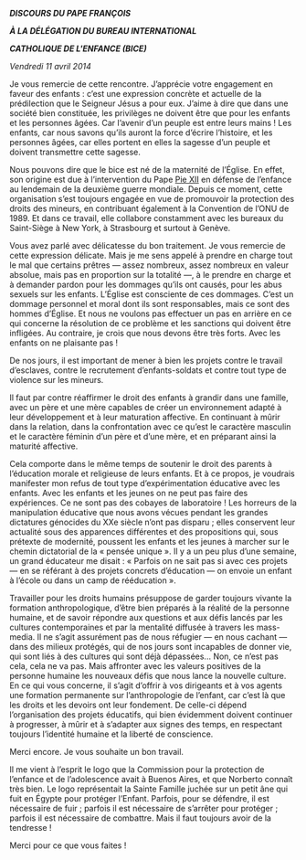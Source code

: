 ***DISCOURS DU PAPE FRANÇOIS***

***À LA DÉLÉGATION DU BUREAU INTERNATIONAL***

***CATHOLIQUE DE L'ENFANCE (BICE)***

*Vendredi 11 avril 2014*

Je vous remercie de cette rencontre. J’apprécie votre engagement en faveur des enfants : c’est une expression concrète et actuelle de la prédilection que le Seigneur Jésus a pour eux. J’aime à dire que dans une société bien constituée, les privilèges ne doivent être que pour les enfants et les personnes âgées. Car l’avenir d’un peuple est entre leurs mains ! Les enfants, car nous savons qu’ils auront la force d’écrire l’histoire, et les personnes âgées, car elles portent en elles la sagesse d’un peuple et doivent transmettre cette sagesse.

Nous pouvons dire que le bice est né de la maternité de l’Église. En effet, son origine est due à l’intervention du Pape [Pie XII](http://www.vatican.va/holy_father/pius_xii/index_fr.htm) en défense de l’enfance au lendemain de la deuxième guerre mondiale. Depuis ce moment, cette organisation s’est toujours engagée en vue de promouvoir la protection des droits des mineurs, en contribuant également à la Convention de l’ONU de 1989. Et dans ce travail, elle collabore constamment avec les bureaux du Saint-Siège à New York, à Strasbourg et surtout à Genève.

Vous avez parlé avec délicatesse du bon traitement. Je vous remercie de cette expression délicate. Mais je me sens appelé à prendre en charge tout le mal que certains prêtres — assez nombreux, assez nombreux en valeur absolue, mais pas en proportion sur la totalité —, à le prendre en charge et à demander pardon pour les dommages qu’ils ont causés, pour les abus sexuels sur les enfants. L’Église est consciente de ces dommages. C’est un dommage personnel et moral dont ils sont responsables, mais ce sont des hommes d’Église. Et nous ne voulons pas effectuer un pas en arrière en ce qui concerne la résolution de ce problème et les sanctions qui doivent être infligées. Au contraire, je crois que nous devons être très forts. Avec les enfants on ne plaisante pas !

De nos jours, il est important de mener à bien les projets contre le travail d’esclaves, contre le recrutement d’enfants-soldats et contre tout type de violence sur les mineurs.

Il faut par contre réaffirmer le droit des enfants à grandir dans une famille, avec un père et une mère capables de créer un environnement adapté à leur développement et à leur maturation affective. En continuant à mûrir dans la relation, dans la confrontation avec ce qu’est le caractère masculin et le caractère féminin d’un père et d’une mère, et en préparant ainsi la maturité affective.

Cela comporte dans le même temps de soutenir le droit des parents à l’éducation morale et religieuse de leurs enfants. Et à ce propos, je voudrais manifester mon refus de tout type d’expérimentation éducative avec les enfants. Avec les enfants et les jeunes on ne peut pas faire des expériences. Ce ne sont pas des cobayes de laboratoire ! Les horreurs de la manipulation éducative que nous avons vécues pendant les grandes dictatures génocides du XXe siècle n’ont pas disparu ; elles conservent leur actualité sous des apparences différentes et des propositions qui, sous prétexte de modernité, poussent les enfants et les jeunes à marcher sur le chemin dictatorial de la « pensée unique ». Il y a un peu plus d’une semaine, un grand éducateur me disait : « Parfois on ne sait pas si avec ces projets — en se référant à des projets concrets d’éducation — on envoie un enfant à l’école ou dans un camp de rééducation ».

Travailler pour les droits humains présuppose de garder toujours vivante la formation anthropologique, d’être bien préparés à la réalité de la personne humaine, et de savoir répondre aux questions et aux défis lancés par les cultures contemporaines et par la mentalité diffusée à travers les mass-media. Il ne s’agit assurément pas de nous réfugier — en nous cachant — dans des milieux protégés, qui de nos jours sont incapables de donner vie, qui sont liés à des cultures qui sont déjà dépassées... Non, ce n’est pas cela, cela ne va pas. Mais affronter avec les valeurs positives de la personne humaine les nouveaux défis que nous lance la nouvelle culture. En ce qui vous concerne, il s’agit d’offrir à vos dirigeants et à vos agents une formation permanente sur l’anthropologie de l’enfant, car c’est là que les droits et les devoirs ont leur fondement. De celle-ci dépend l’organisation des projets éducatifs, qui bien évidemment doivent continuer à progresser, à mûrir et à s’adapter aux signes des temps, en respectant toujours l’identité humaine et la liberté de conscience.

Merci encore. Je vous souhaite un bon travail.

Il me vient à l’esprit le logo que la Commission pour la protection de l’enfance et de l’adolescence avait à Buenos Aires, et que Norberto connaît très bien. Le logo représentait la Sainte Famille juchée sur un petit âne qui fuit en Égypte pour protéger l’Enfant. Parfois, pour se défendre, il est nécessaire de fuir ; parfois il est nécessaire de s’arrêter pour protéger ; parfois il est nécessaire de combattre. Mais il faut toujours avoir de la tendresse !

Merci pour ce que vous faites !